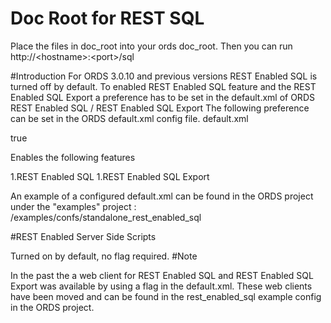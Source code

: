 # Doc Root for REST SQL
Place the files in doc_root into your ords doc_root.
Then you can run http://\<hostname\>:\<port\>/sql

#Introduction
For ORDS 3.0.10 and previous versions REST Enabled SQL is turned off by default. To enabled REST Enabled SQL feature and the REST Enabled SQL Export a preference has to be set in the default.xml of ORDS
REST Enabled SQL / REST Enabled SQL Export
The following preference can be set in the ORDS default.xml config file.
default.xml

<entry key="restEnabledSql.active">true</entry>

Enables the following features

 1.REST Enabled SQL
 1.REST Enabled SQL Export

An example of a configured default.xml can be found in the ORDS project under the "examples" project : /examples/confs/standalone_rest_enabled_sql

#REST Enabled Server Side Scripts

Turned on by default, no flag required.
#Note

In the past the a web client for REST Enabled SQL and REST Enabled SQL Export was available by using a flag in the default.xml. These web clients have been moved and can be found in the rest_enabled_sql example config in the ORDS project.
 
